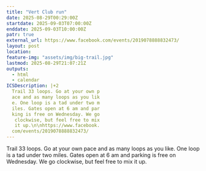```yaml
---
title: "Vert Club run"
date: 2025-08-29T00:29:00Z
startdate: 2025-09-03T07:00:00Z
enddate: 2025-09-03T10:00:00Z
patr: true
external_url: https://www.facebook.com/events/2019078888832473/
layout: post
location: 
feature-img: "assets/img/big-trail.jpg"
lastmod: 2025-08-29T21:07:21Z
outputs:
  - html
  - calendar
ICSDescription: |+2
  Trail 33 loops. Go at your own p  ace and as many loops as you lik  e. One loop is a tad under two m  iles. Gates open at 6 am and par  king is free on Wednesday. We go   clockwise, but feel free to mix   it up.\n\nhttps://www.facebook.  com/events/2019078888832473/
---
```


Trail 33 loops. Go at your own pace and as many loops as you like. One loop is a tad under two miles. Gates open at 6 am and parking is free on Wednesday. We go clockwise, but feel free to mix it up.<br>
  <br>
  
